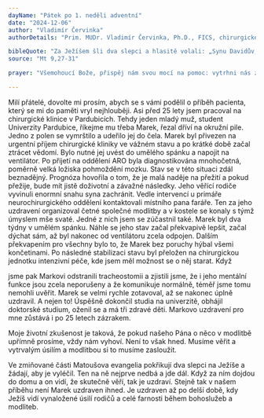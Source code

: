 ```yaml
---
dayName: "Pátek po 1. neděli adventní"
date: "2024-12-06"
author: "Vladimír Červinka"
authorDetails: "Prim. MUDr. Vladimír Červinka, Ph.D., FICS, chirurgické oddělení, Městská nemocnice Čáslav"

bibleQuote: "Za Ježíšem šli dva slepci a hlasitě volali: „Synu Davidův, smiluj se nad námi!“ Jak vešel do domu, přišli ti slepci k němu. Ježíš jim řekl: „Věříte, že mám takovou moc?“ Odpověděli mu: „Ano, Pane.“ Dotkl se tedy jejich očí a řekl: „Ať se vám stane, jak věříte.“ I otevřely se jim oči. Ježíš jim důrazně nařídil: „Ale ať se to nikdo nedoví!“ Oni však odešli a rozhlásili to po celém tom kraji."
source: "Mt 9,27-31"

prayer: "Všemohoucí Bože, přispěj nám svou mocí na pomoc: vytrhni nás z nebezpečí, které nám hrozí pro naše hříchy, vysvoboď nás a zachraň nás. Prosíme o to skrze tvého Syna, Ježíše Krista, našeho Pána, neboť on s tebou žije a kraluje v jednotě Ducha Svatého po všechny věky věků. Amen."

---
```


Milí přátelé,
dovolte mi prosím, abych se s vámi podělil o příběh pacienta, který se mi do paměti vryl nejhlouběji. Asi před 25 lety jsem pracoval na chirurgické klinice v Pardubicích. Tehdy jeden mladý muž, student Univerzity Pardubice, říkejme mu třeba Marek, řezal dříví na okružní pile. Jedno z polen se vymrštilo a udeřilo jej do čela. Marek byl přivezen na urgentní příjem chirurgické kliniky ve vážném stavu a po krátké době začal ztrácet vědomí. Bylo nutné jej uvést do umělého spánku a napojit na ventilátor. Po přijetí na oddělení ARO byla diagnostikována mnohočetná, poměrně velká ložiska pohmoždění mozku. Stav se v této situaci zdál beznadějný. Prognóza hovořila o tom, že je malá naděje na přežití a pokud přežije, bude mít jistě doživotní a závažné následky. Jeho věřící rodiče vyvinuli enormní snahu syna zachránit. Vedle intervencí u primáře neurochirurgického oddělení kontaktovali místního pana faráře. Ten za jeho uzdravení organizoval četné společné modlitby a v kostele se konaly s týmž úmyslem mše svaté. Jedné z nich jsem se zúčastnil také. Marek byl dva týdny v umělém spánku. Náhle se jeho stav začal překvapivě lepšit, začal dýchat sám, až byl nakonec od ventilátoru zcela odpojen. Dalším překvapením pro všechny bylo to, že Marek bez poruchy hýbal všemi končetinami. Po následné stabilizaci stavu byl přeložen na chirurgickou jednotku intenzivní péče, kde jsem měl možnost se o něj starat. Když

jsme pak Markovi odstranili tracheostomii a zjistili jsme, že i jeho mentální funkce jsou zcela neporušeny a že komunikuje normálně, téměř jsme tomu nemohli uvěřit. Marek se velmi rychle zotavoval, až se nakonec úplně uzdravil. A nejen to! Úspěšně dokončil studia na univerzitě, obhájil doktorské studium, oženil se a má tři zdravé děti. Markovo uzdravení pro mne zůstává i po 25 letech zázrakem.

Moje životní zkušenost je taková, že pokud našeho Pána o něco v modlitbě upřímně prosíme, vždy nám vyhoví. Není to však hned. Musíme věřit a vytrvalým úsilím a modlitbou si to musíme zasloužit.

Ve zmiňované části Matoušova evangelia pokřikují dva slepci na Ježíše a žádají, aby je vyléčil. Ten na ně nejprve nedbá a jde dál. Když za ním dojdou do domu a on vidí, že skutečně věří, tak je uzdraví. Stejně tak v našem příběhu není Marek uzdraven ihned. Je uzdraven až po delší době, kdy Ježíš vidí vynaložené úsilí rodičů a celé farnosti během bohoslužeb a modliteb.
